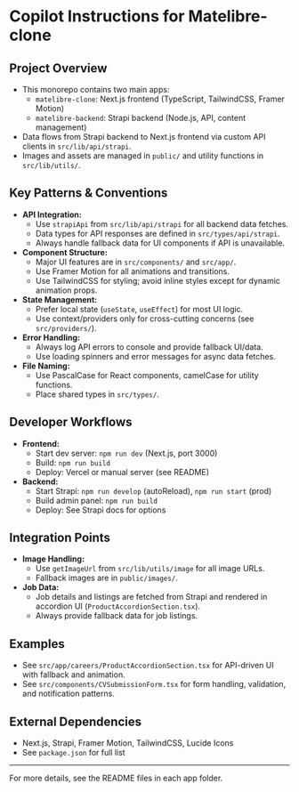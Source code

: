 # Copilot Instructions for Matelibre-clone

## Project Overview
- This monorepo contains two main apps:
  - `matelibre-clone`: Next.js frontend (TypeScript, TailwindCSS, Framer Motion)
  - `matelibre-backend`: Strapi backend (Node.js, API, content management)
- Data flows from Strapi backend to Next.js frontend via custom API clients in `src/lib/api/strapi`.
- Images and assets are managed in `public/` and utility functions in `src/lib/utils/`.

## Key Patterns & Conventions
- **API Integration:**
  - Use `strapiApi` from `src/lib/api/strapi` for all backend data fetches.
  - Data types for API responses are defined in `src/types/api/strapi`.
  - Always handle fallback data for UI components if API is unavailable.
- **Component Structure:**
  - Major UI features are in `src/components/` and `src/app/`.
  - Use Framer Motion for all animations and transitions.
  - Use TailwindCSS for styling; avoid inline styles except for dynamic animation props.
- **State Management:**
  - Prefer local state (`useState`, `useEffect`) for most UI logic.
  - Use context/providers only for cross-cutting concerns (see `src/providers/`).
- **Error Handling:**
  - Always log API errors to console and provide fallback UI/data.
  - Use loading spinners and error messages for async data fetches.
- **File Naming:**
  - Use PascalCase for React components, camelCase for utility functions.
  - Place shared types in `src/types/`.

## Developer Workflows
- **Frontend:**
  - Start dev server: `npm run dev` (Next.js, port 3000)
  - Build: `npm run build`
  - Deploy: Vercel or manual server (see README)
- **Backend:**
  - Start Strapi: `npm run develop` (autoReload), `npm run start` (prod)
  - Build admin panel: `npm run build`
  - Deploy: See Strapi docs for options

## Integration Points
- **Image Handling:**
  - Use `getImageUrl` from `src/lib/utils/image` for all image URLs.
  - Fallback images are in `public/images/`.
- **Job Data:**
  - Job details and listings are fetched from Strapi and rendered in accordion UI (`ProductAccordionSection.tsx`).
  - Always provide fallback data for job listings.

## Examples
- See `src/app/careers/ProductAccordionSection.tsx` for API-driven UI with fallback and animation.
- See `src/components/CVSubmissionForm.tsx` for form handling, validation, and notification patterns.

## External Dependencies
- Next.js, Strapi, Framer Motion, TailwindCSS, Lucide Icons
- See `package.json` for full list

---
For more details, see the README files in each app folder.
